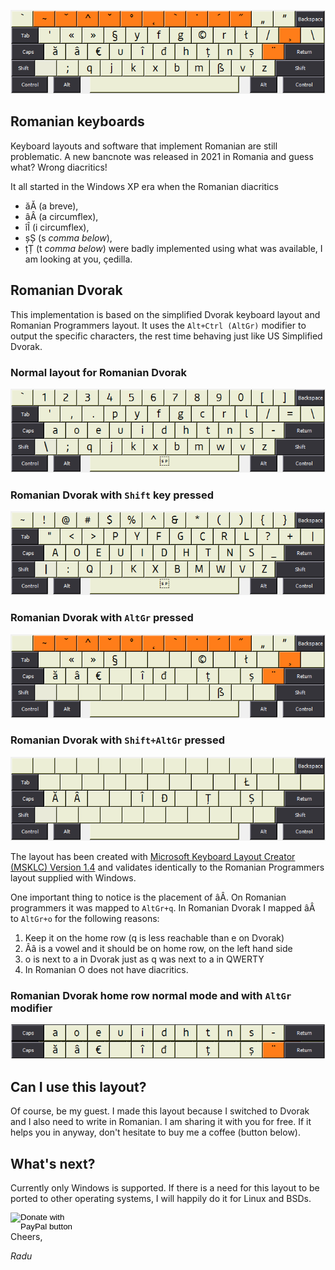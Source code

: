 

![Romanian Dvorak Layout](https://raw.githubusercontent.com/thelightstain/romanian-dvorak-keyboard-layout/main/docs/assets/images/romanian-dvorak.png)


## Romanian keyboards

Keyboard layouts and software that implement Romanian are still problematic. A new bancnote was released in 2021 in Romania and guess what? Wrong diacritics!

It all started in the Windows XP era when the Romanian diacritics 
 - ăĂ (a breve), 
 - âÂ (a circumflex), 
 - îÎ (i circumflex), 
 - șȘ (s *comma below*), 
 - țȚ (t *comma below*) 
 were badly implemented using what was available, I am looking at you, çedilla.

## Romanian Dvorak

This implementation is based on the simplified Dvorak keyboard layout and Romanian Programmers layout. It uses the `Alt+Ctrl (AltGr)` modifier to output the specific characters, the rest time behaving just like US Simplified Dvorak.

### Normal layout for Romanian Dvorak

![Romanian Dvorak normal](https://raw.githubusercontent.com/thelightstain/romanian-dvorak-keyboard-layout/main/docs/assets/images/ro-dv.png)

### Romanian Dvorak with `Shift` key pressed

![Romanian Dvorak shift](https://raw.githubusercontent.com/thelightstain/romanian-dvorak-keyboard-layout/main/docs/assets/images/ro-dv-shift.png)

### Romanian Dvorak with `AltGr` pressed

![Romanian Dvorak altgr](https://raw.githubusercontent.com/thelightstain/romanian-dvorak-keyboard-layout/main/docs/assets/images/ro-dv-altgr.png)

### Romanian Dvorak with `Shift+AltGr` pressed

![Romanian Dvorak shift altgr](https://raw.githubusercontent.com/thelightstain/romanian-dvorak-keyboard-layout/main/docs/assets/images/ro-dv-shift-altgr.png)

The layout has been created with [Microsoft Keyboard Layout Creator (MSKLC) Version 1.4](https://www.microsoft.com/en-us/download/details.aspx?id=102134) and validates identically to the Romanian Programmers layout supplied with Windows.

One important thing to notice is the placement of âÂ. On Romanian programmers it was mapped to `AltGr+q`. In Romanian Dvorak I mapped âÂ to `AltGr+o` for the following reasons:

 1. Keep it on the home row (q is less reachable than e on Dvorak)
 2. Ââ is a vowel and it should be on home row, on the left hand side
 3. o is next to a in Dvorak just as q was next to a in QWERTY
 3. In Romanian O does not have diacritics.

### Romanian Dvorak home row normal mode and with `AltGr` modifier

![Romanian Dvorak home row](https://raw.githubusercontent.com/thelightstain/romanian-dvorak-keyboard-layout/main/docs/assets/images/romanian-dvorak-altgr-homerow.png)

## Can I use this layout?

Of course, be my guest. I made this layout because I switched to Dvorak and I also need to write in Romanian. I am sharing it with you for free. If it helps you in anyway, don't hesitate to buy me a coffee (button below).

## What's next?

Currently only Windows is supported. If there is a need for this layout to be ported to other operating systems, I will happily do it for Linux and BSDs.

  <form id="paypal_button" action="https://www.paypal.com/donate" method="post" target="_top">
  <input type="hidden" name="business" value="9NQ3C668RVAC4" />
  <input type="hidden" name="no_recurring" value="0" />
  <input type="hidden" name="item_name" value="So, you want to use the Romanian Dvorak Keyboard layout, huh? That makes two of us! Thanks for the coffee, much obliged." />
  <input type="hidden" name="currency_code" value="EUR" />
  <input type="image" src="https://raw.githubusercontent.com/thelightstain/romanian-dvorak-keyboard-layout/main/docs/assets/images/buy-me-a-coffee.png" width="100" height="30" border="0" name="submit" title="PayPal - The safer, easier way to pay online!" alt="Donate with PayPal button" />
  <img alt="" border="0" src="https://www.paypal.com/en_US/i/scr/pixel.gif" width="1" height="1" />
  </form>
Cheers,

*Radu*

